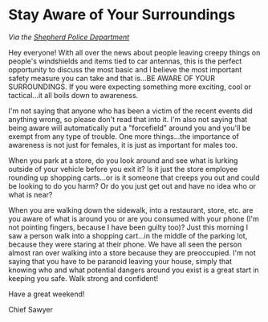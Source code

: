 # Stay Aware of Your Surroundings

_Via the [Shepherd Police Department](https://www.facebook.com/Shepherd-Police-Department-205632619455314/?hcref=NEWSFEED&fref=nf)_

Hey everyone! With all over the news about people leaving creepy things on people's windshields and items tied to car antennas, this is the perfect opportunity to discuss the most basic and I believe the most important safety measure you can take and that is...BE AWARE OF YOUR SURROUNDINGS. If you were expecting something more exciting, cool or tactical...it all boils down to awareness.

I'm not saying that anyone who has been a victim of the recent events did anything wrong, so please don't read that into it. I'm also not saying that being aware will automatically put a "forcefield" around you and you'll be exempt from any type of trouble. One more things...the importance of awareness is not just for females, it is just as important for males too.

When you park at a store, do you look around and see what is lurking outside of your vehicle before you exit it? Is it just the store employee rounding up shopping carts...or is it someone that creeps you out and could be looking to do you harm? Or do you just get out and have no idea who or what is near?

When you are walking down the sidewalk, into a restaurant, store, etc. are you aware of what is around you or are you consumed with your phone (I'm not pointing fingers, because I have been guilty too)? Just this morning I saw a person walk into a shopping cart...in the middle of the parking lot, because they were staring at their phone. We have all seen the person almost ran over walking into a store because they are preoccupied.
I'm not saying that you have to be paranoid leaving your house, simply that knowing who and what potential dangers around you exist is a great start in keeping you safe. Walk strong and confident!

Have a great weekend!

Chief Sawyer
